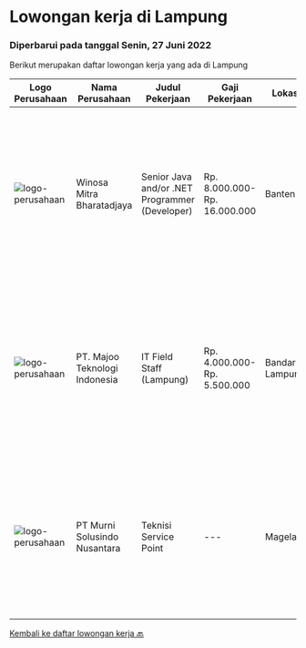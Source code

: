 
  # Lowongan kerja di Lampung

  ### Diperbarui pada tanggal Senin, 27 Juni 2022

  Berikut merupakan daftar lowongan kerja yang ada di Lampung

  |Logo Perusahaan | Nama Perusahaan | Judul Pekerjaan | Gaji Pekerjaan | Lokasi | Deskripsi | Tanggal diunggah | Pranala |
  | -------------- | --------------- | --------------- | --------- | --------- | -------------- | ------- | ----------- |
  |![logo-perusahaan](https://image-service-cdn.seek.com.au/cd823704551af28e73a2059691a6e200c86b8a5f/ee4dce1061f3f616224767ad58cb2fc751b8d2dc)|Winosa Mitra Bharatadjaya|Senior Java and/or .NET Programmer (Developer)|Rp. 8.000.000-Rp. 16.000.000|Banten|Winosa Mitra is a young and fast growing Business consultancy and software development company. We are expanding and are looking for an ambitious Java...|Minggu, 26 Juni 2022|https://www.jobstreet.co.id/id/job/senior-java-and-or-.net-programmer-developer-3923461?token=0~4df9ee8a-ec09-44d0-a9a6-212fea71fc2a&sectionRank=1&jobId=jobstreet-id-job-3923461|
|![logo-perusahaan](https://image-service-cdn.seek.com.au/189bf52fde82636e38ad72262805fd31d41717ee/ee4dce1061f3f616224767ad58cb2fc751b8d2dc)|PT. Majoo Teknologi Indonesia|IT Field Staff (Lampung)|Rp. 4.000.000-Rp. 5.500.000|Bandar Lampung|Melakukan instalasi beserta pengaturan software dan hardware majoo. Memberikan edukasi (training) kepada staff / manager/ owner mengenai cara...|Selasa, 07 Juni 2022|https://www.jobstreet.co.id/id/job/it-field-staff-lampung-3910212?token=0~4df9ee8a-ec09-44d0-a9a6-212fea71fc2a&sectionRank=2&jobId=jobstreet-id-job-3910212|
|![logo-perusahaan](https://image-service-cdn.seek.com.au/2d1ea8ff0455564725ee461e7649b26b6f031a13/ee4dce1061f3f616224767ad58cb2fc751b8d2dc)|PT Murni Solusindo Nusantara|Teknisi Service Point|---|Magelang|DESKRIPSI PEKERJAAN: Melakukan PM (Preventive Maintenance) dan CM (Corrective Maintenance) ke customer sesuai dengan SLA yang sudah ditetapkan....|Jumat, 03 Juni 2022|https://www.jobstreet.co.id/id/job/teknisi-service-point-3905677?token=0~4df9ee8a-ec09-44d0-a9a6-212fea71fc2a&sectionRank=3&jobId=jobstreet-id-job-3905677|


  [Kembali ke daftar lowongan kerja 🔙](../README.md#daftar-lowongan-kerja)
  
